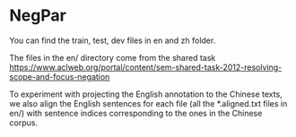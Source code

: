 # NegPar



You can find the train, test, dev files in en and zh folder. 

The files in the en/ directory come from the shared task https://www.aclweb.org/portal/content/sem-shared-task-2012-resolving-scope-and-focus-negation

To experiment with projecting the English annotation to the Chinese texts, we also align the English sentences for each file (all the *.aligned.txt files in en/) with sentence indices corresponding to the ones in the Chinese corpus. 

